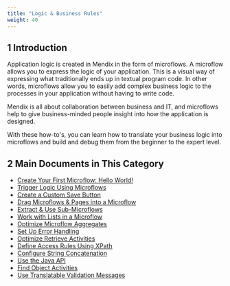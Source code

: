 ```yaml
---
title: "Logic & Business Rules"
weight: 40
---
```


## 1 Introduction 

Application logic is created in Mendix in the form of microflows. A microflow allows you to express the logic of your application. This is a visual way of expressing what traditionally ends up in textual program code. In other words, microflows allow you to easily add complex business logic to the processes in your application without having to write code.

Mendix is all about collaboration between business and IT, and microflows help to give business-minded people insight into how the application is designed.

With these how-to's, you can learn how to translate your business logic into microflows and build and debug them from the beginner to the expert level.

## 2 Main Documents in This Category

* [Create Your First Microflow: Hello World!](create-your-first-microflow-hello-world)
* [Trigger Logic Using Microflows](triggering-logic-using-microflows)
* [Create a Custom Save Button](create-a-custom-save-button)
* [Drag Microflows & Pages into a Microflow](drag-microflows-and-pages-into-a-microflow)
* [Extract & Use Sub-Microflows](extract-and-use-sub-microflows)
* [Work with Lists in a Microflow](working-with-lists-in-a-microflow)
* [Optimize Microflow Aggregates](optimizing-microflow-aggregates)
* [Set Up Error Handling](set-up-error-handling)
* [Optimize Retrieve Activities](optimizing-retrieve-activities)
* [Define Access Rules Using XPath](define-access-rules-using-xpath)
* [Configure String Concatenation](string-concatenation)
* [Use the Java API](java-api-tutorial)
* [Find Object Activities](finding-object-activities)
* [Use Translatable Validation Messages](translatable-validation-messages)
